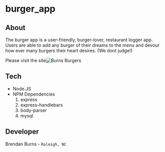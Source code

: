 # burger_app

## About
The burger app is a user-friendly, burger-lover, restaurant logger app.  Users are able to add any burger of their dreams to the menu and devour how ever many burgers their heart desires. (We dont judge!)

Please visit the site![Burns Burgers](https://secret-tor-10390.herokuapp.com/)

## Tech
* Node.JS
* NPM Dependencies
    1. express
    2. express-handlebars
    3. body-parser
    4. mysql

## Developer
Brendan Burns - `Raleigh, NC`